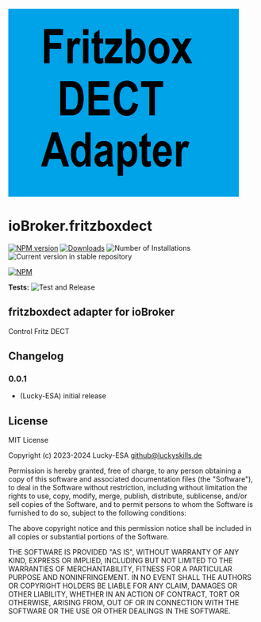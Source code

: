 ![Logo](admin/fritzboxdect.png)

# ioBroker.fritzboxdect

[![NPM version](https://img.shields.io/npm/v/iobroker.fritzboxdect.svg)](https://www.npmjs.com/package/iobroker.fritzboxdect)
[![Downloads](https://img.shields.io/npm/dm/iobroker.fritzboxdect.svg)](https://www.npmjs.com/package/iobroker.fritzboxdect)
![Number of Installations](https://iobroker.live/badges/fritzboxdect-installed.svg)
![Current version in stable repository](https://iobroker.live/badges/fritzboxdect-stable.svg)

[![NPM](https://nodei.co/npm/iobroker.fritzboxdect.png?downloads=true)](https://nodei.co/npm/iobroker.fritzboxdect/)

**Tests:** ![Test and Release](https://github.com/Lucky-ESA/ioBroker.fritzboxdect/workflows/Test%20and%20Release/badge.svg)

## fritzboxdect adapter for ioBroker

Control Fritz DECT

<!--
    Placeholder for the next version (at the beginning of the line):
    ### **WORK IN PROGRESS**
-->

## Changelog

### 0.0.1

-   (Lucky-ESA) initial release

## License

MIT License

Copyright (c) 2023-2024 Lucky-ESA <github@luckyskills.de>

Permission is hereby granted, free of charge, to any person obtaining a copy
of this software and associated documentation files (the "Software"), to deal
in the Software without restriction, including without limitation the rights
to use, copy, modify, merge, publish, distribute, sublicense, and/or sell
copies of the Software, and to permit persons to whom the Software is
furnished to do so, subject to the following conditions:

The above copyright notice and this permission notice shall be included in all
copies or substantial portions of the Software.

THE SOFTWARE IS PROVIDED "AS IS", WITHOUT WARRANTY OF ANY KIND, EXPRESS OR
IMPLIED, INCLUDING BUT NOT LIMITED TO THE WARRANTIES OF MERCHANTABILITY,
FITNESS FOR A PARTICULAR PURPOSE AND NONINFRINGEMENT. IN NO EVENT SHALL THE
AUTHORS OR COPYRIGHT HOLDERS BE LIABLE FOR ANY CLAIM, DAMAGES OR OTHER
LIABILITY, WHETHER IN AN ACTION OF CONTRACT, TORT OR OTHERWISE, ARISING FROM,
OUT OF OR IN CONNECTION WITH THE SOFTWARE OR THE USE OR OTHER DEALINGS IN THE
SOFTWARE.
